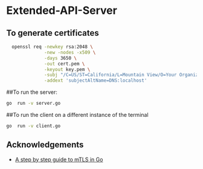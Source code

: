 # Extended-API-Server


## To generate certificates
```bash
  openssl req -newkey rsa:2048 \
              -new -nodes -x509 \
              -days 3650 \
              -out cert.pem \
              -keyout key.pem \
              -subj "/C=US/ST=California/L=Mountain View/O=Your Organization/OU=Your Unit/CN=localhost" \
              -addext 'subjectAltName=DNS:localhost'
```

##To run the server:
```bash
go  run -v server.go
```

##To run the client on a different instance of the terminal
```bash
go  run -v client.go
```

## Acknowledgements
- [A step by step guide to mTLS in Go](https://venilnoronha.io/a-step-by-step-guide-to-mtls-in-go)